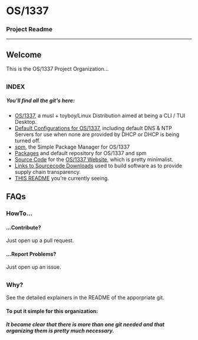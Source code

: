 # OS/1337
### Project Readme

---

## Welcome
This is the OS/1337 Project Organization...
##

### INDEX
##### You'll find all the git's here: 
- [OS/1337](https://github.com/OS-1337/OS1337), a musl + toyboy/Linux Distribution aimed at being a CLI / TUI Desktop.
- [Default Configurations for OS/1337](https://github.com/OS-1337/conf.d), including default DNS & NTP Servers for use when none are provided by DHCP or DHCP is being turned off.
- [spm](https://github.com/OS-1337/spm), the Simple Package Manager for OS/1337
- [Packages](https://github.com/OS-1337/pkgs) and default repository for OS/1337 and spm
- [Source Code](https://github.com/OS-1337/os1337.github.io) for the [OS/1337 Website](https://os1337.com), which is pretty minimalist.
- [Links to Sourcecode Downloads](https://github.com/OS-1337/dl.srcs.d) used to build software as to provide supply chain transparency.
- [THIS README](https://github.com/OS-1337/.github) you're currently seeing.
##

## FAQs
### HowTo...
#### ...Contribute?
Just open up a pull request.
#### ...Report Problems?
Just open up an issue.
##

### Why?
See the detailed explainers in the README of the apporpriate git.
#### To put it simple for this organization: 
##### It became clear that there is more than one git needed and that organizing them is pretty much necessary.
##